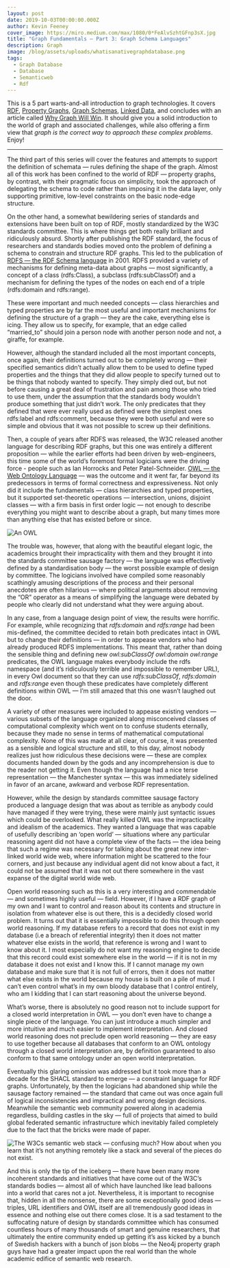 ```yaml
---
layout: post
date: 2019-10-03T00:00:00.000Z
author: Kevin Feeney
cover_image: https://miro.medium.com/max/1080/0*FeAlvSzhtGFnp3sX.jpg
title: "Graph Fundamentals — Part 3: Graph Schema Languages"
description: Graph
image: /blog/assets/uploads/whatisanativegraphdatabase.png
tags:
  - Graph Database
  - Database
  - Semanticweb
  - Rdf
---
```

This is a 5 part warts-and-all introduction to graph technologies. It covers [RDF](https://terminusdb.com/blog/2019/09/20/graph-fundamentals-part-1-rdf/), [Property Graphs](https://terminusdb.com/blog/2019/09/25/graph-fundamentals-part-2-labelled-property-graphs/), [Graph Schemas](https://terminusdb.com/blog/2019/10/03/graph-fundamentals-part-3-graph-schema-languages/), [Linked Data](https://terminusdb.com/blog/2020/02/25/graph-fundamentals-part-4-linked-data/), and concludes with an article called [Why Graph Will Win](https://terminusdb.com/blog/2020/03/02/why-graph-will-win/). It should give you a solid introduction to the world of graph and associated challenges, while also offering a firm view that *graph is the correct way to approach these complex problems*. Enjoy! 

- - -

The third part of this series will cover the features and attempts to support the definition of schemata — rules defining the shape of the graph. Almost all of this work has been confined to the world of RDF — property graphs, by contrast, with their pragmatic focus on simplicity, took the approach of delegating the schema to code rather than imposing it in the data layer, only supporting primitive, low-level constraints on the basic node-edge structure.

On the other hand, a somewhat bewildering series of standards and extensions have been built on top of RDF, mostly standardized by the W3C standards committee. This is where things get both really brilliant and ridiculously absurd. Shortly after publishing the RDF standard, the focus of researchers and standards bodies moved onto the problem of defining a schema to constrain and structure RDF graphs. This led to the publication of [RDFS — the RDF Schema language](https://www.w3.org/2001/sw/wiki/RDFS) in 2001. RDFS provided a variety of mechanisms for defining meta-data about graphs — most significantly, a concept of a class (rdfs:Class), a subclass (rdfs:subClassOf) and a mechanism for defining the types of the nodes on each end of a triple (rdfs:domain and rdfs:range).

These were important and much needed concepts — class hierarchies and typed properties are by far the most useful and important mechanisms for defining the structure of a graph — they are the cake, everything else is icing. They allow us to specify, for example, that an edge called “married_to” should join a person node with another person node and not, a giraffe, for example.

However, although the standard included all the most important concepts, once again, their definitions turned out to be completely wrong — their specified semantics didn’t actually allow them to be used to define typed properties and the things that they did allow people to specify turned out to be things that nobody wanted to specify. They simply died out, but not before causing a great deal of frustration and pain among those who tried to use them, under the assumption that the standards body wouldn’t produce something that just didn’t work. The only predicates that they defined that were ever really used as defined were the simplest ones rdfs:label and rdfs:comment, because they were both useful and were so simple and obvious that it was not possible to screw up their definitions.

Then, a couple of years after RDFS was released, the W3C released another language for describing RDF graphs, but this one was entirely a different proposition — while the earlier efforts had been driven by web-engineers, this time some of the world’s foremost formal logicians were the driving force - people such as Ian Horrocks and Peter Patel-Schneider. [OWL — the Web Ontology Language](https://www.w3.org/OWL/) — was the outcome and it went far, far beyond its predecessors in terms of formal correctness and expressiveness. Not only did it include the fundamentals — class hierarchies and typed properties, but it supported set-theoretic operations — intersection, unions, disjoint classes — with a firm basis in first order logic — not enough to describe everything you might want to describe about a graph, but many times more than anything else that has existed before or since.

![An OWL](https://miro.medium.com/max/1080/0*FeAlvSzhtGFnp3sX.jpg)

The trouble was, however, that along with the beautiful elegant logic, the academics brought their impracticality with them and they brought it into the standards committee sausage factory — the language was effectively defined by a standardisation body — the worst possible example of design by committee. The logicians involved have compiled some reasonably scathingly amusing descriptions of the process and their personal anecdotes are often hilarious — where political arguments about removing the “OR” operator as a means of simplifying the language were debated by people who clearly did not understand what they were arguing about.

In any case, from a language design point of view, the results were horrific. For example, while recognizing that *rdfs:domain* and *rdfs:range* had been mis-defined, the committee decided to retain both predicates intact in OWL but to change their definitions — in order to appease vendors who had already produced RDFS implementations. This meant that, rather than doing the sensible thing and defining new *owl:subClassOf owl:domain owl:range* predicates, the OWL language makes everybody include the rdfs namespace (and it’s ridiculously terrible and impossible to remember URL), in every Owl document so that they can use *rdfs:subClassOf*, *rdfs:domain* and *rdfs:range* even though these predicates have completely different definitions within OWL — I’m still amazed that this one wasn’t laughed out the door.

A variety of other measures were included to appease existing vendors — various subsets of the language organized along misconceived classes of computational complexity which went on to confuse students eternally, because they made no sense in terms of mathematical computational complexity. None of this was made at all clear, of course, it was presented as a sensible and logical structure and still, to this day, almost nobody realizes just how ridiculous these decisions were — these are complex documents handed down by the gods and any incomprehension is due to the reader not getting it. Even though the language had a nice terse representation — the Manchester syntax — this was immediately sidelined in favor of an arcane, awkward and verbose RDF representation.

However, while the design by standards committee sausage factory produced a language design that was about as terrible as anybody could have managed if they were trying, these were mainly just syntactic issues which could be overlooked. What really killed OWL was the impracticality and idealism of the academics. They wanted a language that was capable of usefully describing an ‘open world’ — situations where any particular reasoning agent did not have a complete view of the facts — the idea being that such a regime was necessary for talking about the great new inter-linked world wide web, where information might be scattered to the four corners, and just because any individual agent did not know about a fact, it could not be assumed that it was not out there somewhere in the vast expanse of the digital world wide web.

Open world reasoning such as this is a very interesting and commendable — and sometimes highly useful — field. However, if I have a RDF graph of my own and I want to control and reason about its contents and structure in isolation from whatever else is out there, this is a decidedly closed world problem. It turns out that it is essentially impossible to do this through open world reasoning. If my database refers to a record that does not exist in my database (i.e a breach of referential integrity) then it does not matter whatever else exists in the world, that reference is wrong and I want to know about it. I most especially do not want my reasoning engine to decide that this record could exist somewhere else in the world — if it is not in my database it does not exist and I know this. If I cannot manage my own database and make sure that it is not full of errors, then it does not matter what else exists in the world because my house is built on a pile of mud. I can’t even control what’s in my own bloody database that I control entirely, who am I kidding that I can start reasoning about the universe beyond.

What’s worse, there is absolutely no good reason not to include support for a closed world interpretation in OWL — you don’t even have to change a single piece of the language. You can just introduce a much simpler and more intuitive and much easier to implement interpretation. And closed world reasoning does not preclude open world reasoning — they are easy to use together because all databases that conform to an OWL ontology through a closed world interpretation are, by definition guaranteed to also conform to that same ontology under an open world interpretation.

Eventually this glaring omission was addressed but it took more than a decade for the SHACL standard to emerge — a constraint language for RDF graphs. Unfortunately, by then the logicians had abandoned ship while the sausage factory remained — the standard that came out was once again full of logical inconsistencies and impractical and wrong design decisions. Meanwhile the semantic web community powered along in academia regardless, building castles in the sky — full of projects that aimed to build global federated semantic infrastructure which inevitably failed completely due to the fact that the bricks were made of paper.

![The W3Cs semantic web stack — confusing much? How about when you learn that it’s not anything remotely like a stack and several of the pieces do not exist.](https://miro.medium.com/max/2400/0*PsI8Kgud7OuiF__y.png)

And this is only the tip of the iceberg — there have been many more incoherent standards and initiatives that have come out of the W3C’s standards bodies — almost all of which have launched like lead balloons into a world that cares not a jot. Nevertheless, it is important to recognise that, hidden in all the nonsense, there are some exceptionally good ideas — triples, URL identifiers and OWL itself are all tremendously good ideas in essence and nothing else out there comes close. It is a sad testament to the suffocating nature of design by standards committee which has consumed countless hours of many thousands of smart and genuine researchers, that ultimately the entire community ended up getting it’s ass kicked by a bunch of Swedish hackers with a bunch of json blobs — the Neo4j property graph guys have had a greater impact upon the real world than the whole academic edifice of semantic web research.